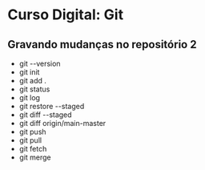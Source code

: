 # Curso Digital: Git

## Gravando mudanças no repositório 2

* git --version
* git init
* git add .
* git status
* git log
* git restore --staged
* git diff --staged
* git diff origin/main-master
* git push
* git pull
* git fetch
* git merge